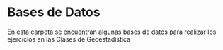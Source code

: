 # Bases de Datos

En esta carpeta se encuentran algunas bases de datos para realizar los ejercicios en las Clases de Geoestadistica
